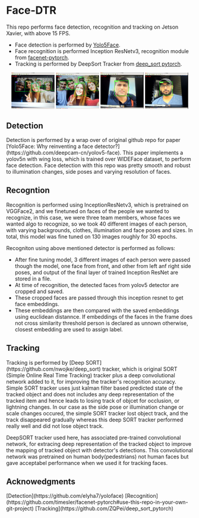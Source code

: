 # Face-DTR
This repo performs face detection, recognition and tracking  on Jetson Xavier, with above 15 FPS. 
* Face detection is performed by [Yolo5Face](https://github.com/elyha7/yoloface).
* Face recognition is performed Inception ResNetv3, recognition module from [facenet-pytorch](https://github.com/timesler/facenet-pytorch#use-this-repo-in-your-own-git-project).
* Tracking is performed by DeepSort Tracker from [deep_sort pytorch](https://github.com/ZQPei/deep_sort_pytorch).
<p align='center'>
<img src="images/res2.png" width="23%"></img>
<img src="images/res3.png" width="23%"></img>
<img src="images/res4.png" width="23%"></img>
<img src="images/res5.png" width="23%"></img> 
</p>

<h2>Detection</h2>
<p>
Detection is performed by a wrap over of original github repo for paper [Yolo5Face: Why reinventing a face detector?](https://github.com/deepcam-cn/yolov5-face). This paper implements a yolov5n with wing loss, which is trained over WIDEFace dataset, to perform face detection.
Face detection with this repo was pretty smooth and robust to illumination changes, side poses and varying resolution of faces. 
</p>

<h2>Recogntion</h2>
<p>
  Recognition is performed using InceptionResNetv3, which is pretrained on VGGFace2, and we finetuned on faces of the people we wanted to recognize, in this case, we were three team members, whose faces we wanted algo to recognize, so we took 40 different images of each person, with varying backgrounds, clothes, illumination and face poses and sizes. In total, this model was fine tuned on 130 images roughly for 30 epochs.  
</p>
<p>
  Recogniton using above mentioned detector is performed as follows:
  
  * After fine tuning model, 3 different images of each person were passed though the model, one face from front, and other from left anf right side poses, and output of the final layer of trained Inception ResNet are stored in a file.
  * At time of recognition, the detected faces from yolov5 detector are cropped and saved.
  * These cropped faces are passed through this inception resnet to get face embeddings.
  * These embeddings are then compared with the saved embeddings using euclidean distannce. If embeddings of the faces in the frame does not cross similarity threshold person is declared as unnown otherwise, closest embedding are used to assign label.
  
  <h2> Tracking </h2>
  <p> 
  Tracking is performed by [Deep SORT](https://github.com/nwojke/deep_sort) tracker, which is original SORT (Simple Online Real Time Tracking) tracker plus a deep convolutional network added to it, for improving the tracker's recognition accuracy. Simple SORT tracker uses just kalman filter based predicted state of the tracked object and does not includes any deep representation of the tracked item and hence leads to losing track of objcet for occlusion, or lightning changes. In our case as the side pose or illumination change or scale changes occured, the simple SORT tracker lost object track, and the track disappeared gradually whereas this deep SORT tracker performed really well and did not lose object track.
  </p>
  <p>
  DeepSORT tracker used here, has associated pre-trained convolutional network, for extracing deep representation of the tracked object to improve the mapping of tracked object with detector's detections. This convolutional network was pretrained on human body(pedestrians) not human faces but gave acceptabel performance when we used it for tracking faces.
  </p>
  
  <h2>Acknowedgments</h2>
  [Detection](https://github.com/elyha7/yoloface)
  [Recognition](https://github.com/timesler/facenet-pytorch#use-this-repo-in-your-own-git-project)
  [Tracking](https://github.com/ZQPei/deep_sort_pytorch)
  

